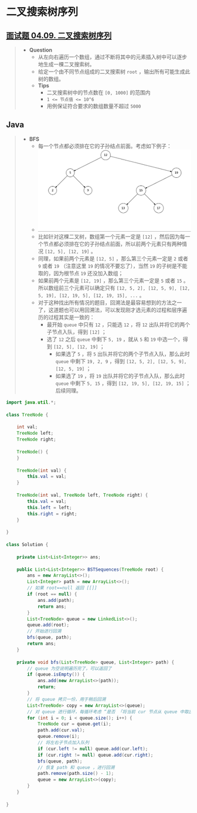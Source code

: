# 二叉搜索树序列

## [面试题 04.09. 二叉搜索树序列](https://leetcode.cn/problems/bst-sequences-lcci/)

> - **Question**
>   - 从左向右遍历一个数组，通过不断将其中的元素插入树中可以逐步地生成一棵二叉搜索树。
>   - 给定一个由不同节点组成的二叉搜索树 `root` ，输出所有可能生成此树的数组。
>   - **Tips**
>     - 二叉搜索树中的节点数在 `[0, 1000]` 的范围内
>     - `1 <= 节点值 <= 10^6`
>     - 用例保证符合要求的数组数量不超过 `5000`

## Java

> - **BFS**
>   - 每一个节点都必须排在它的子孙结点前面。考虑如下例子：
>   - ![images](./images/二叉搜索树序列.png)
>   - 比如针对这棵二叉树，数组第一个元素一定是 `[12]` ，然后因为每一个节点都必须排在它的子孙结点前面，所以前两个元素只有两种情况 `[12, 5], [12, 19]` 。
>   - 同理，如果前两个元素是 `[12, 5]` ，那么第三个元素一定是 `2` 或者 `9` 或者 `19` （注意这里 `19` 的情况不要忘了），当然 `19` 的子树是不能取的，因为根节点 `19` 还没加入数组；
>   - 如果前两个元素是 `[12, 19]` ，那么第三个元素一定是 `5` 或者 `15` 。所以数组前三个元素可以确定只有 `[12, 5, 2], [12, 5, 9], [12, 5, 19], [12, 19, 5], [12, 19, 15], ...` 。
>   - 对于这种找出所有情况的题目，回溯法是最容易想到的方法之一了，这道题也可以用回溯法，可以发现刚才选元素的过程和层序遍历的过程其实是一致的：
>     - 最开始 `queue` 中只有 `12` ，只能选 `12` ，将 `12` 出队并将它的两个子节点入队，得到 `[12]` ；
>     - 选了 `12` 之后 `queue` 中剩下 `5, 19` ，就从 `5` 和 `19` 中选一个，得到 `[12, 5], [12, 19]` ；
>       - 如果选了 `5` ，将 `5` 出队并将它的两个子节点入队，那么此时 `queue` 中剩下 `19, 2, 9` ，得到 `[12, 5, 2], [12, 5, 9], [12, 5, 19]` ；
>       - 如果选了 `19` ，将 `19` 出队并将它的子节点入队，那么此时 `queue` 中剩下 `5, 15` ，得到 `[12, 19, 5], [12, 19, 15]` ；后续同理。

```java
import java.util.*;

class TreeNode {

    int val;
    TreeNode left;
    TreeNode right;

    TreeNode() {
    }

    TreeNode(int val) {
        this.val = val;
    }

    TreeNode(int val, TreeNode left, TreeNode right) {
        this.val = val;
        this.left = left;
        this.right = right;
    }

}

class Solution {

    private List<List<Integer>> ans;

    public List<List<Integer>> BSTSequences(TreeNode root) {
        ans = new ArrayList<>();
        List<Integer> path = new ArrayList<>();
        // 如果 root==null 返回 [[]]
        if (root == null) {
            ans.add(path);
            return ans;
        }
        List<TreeNode> queue = new LinkedList<>();
        queue.add(root);
        // 开始进行回溯
        bfs(queue, path);
        return ans;
    }

    private void bfs(List<TreeNode> queue, List<Integer> path) {
        // queue 为空说明遍历完了，可以返回了
        if (queue.isEmpty()) {
            ans.add(new ArrayList<>(path));
            return;
        }
        // 将 queue 拷贝一份，用于稍后回溯
        List<TreeNode> copy = new ArrayList<>(queue);
        // 对 queue 进行循环，每循环考虑 “是否 「将当前 cur 节点从 queue 中取出并将其左右子节点加入 queue ，然后将 cur.val 加入到 path 末尾」 ” 的情况进行回溯
        for (int i = 0; i < queue.size(); i++) {
            TreeNode cur = queue.get(i);
            path.add(cur.val);
            queue.remove(i);
            // 将左右子节点加入队列
            if (cur.left != null) queue.add(cur.left);
            if (cur.right != null) queue.add(cur.right);
            bfs(queue, path);
            // 恢复 path 和 queue ，进行回溯
            path.remove(path.size() - 1);
            queue = new ArrayList<>(copy);
        }
    }

}
```
